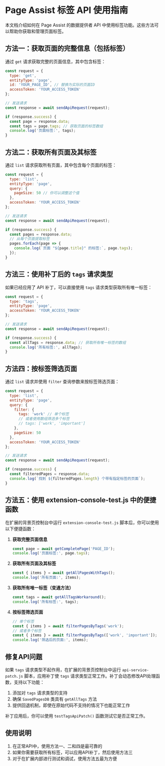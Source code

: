 # Page Assist 标签 API 使用指南

本文档介绍如何在 Page Assist 的数据提供者 API 中使用标签功能。这些方法可以帮助你获取和管理页面标签。

## 方法一：获取页面的完整信息（包括标签）

通过 `get` 请求获取完整的页面信息，其中包含标签：

```javascript
const request = {
  type: 'get',
  entityType: 'page',
  id: 'YOUR_PAGE_ID', // 替换为实际的页面ID
  accessToken: 'YOUR_ACCESS_TOKEN'
};

// 发送请求
const response = await sendApiRequest(request);

if (response.success) {
  const page = response.data;
  const tags = page.tags; // 获取页面的标签数组
  console.log('页面标签:', tags);
}
```

## 方法二：获取所有页面及其标签

通过 `list` 请求获取所有页面，其中包含每个页面的标签：

```javascript
const request = {
  type: 'list',
  entityType: 'page',
  query: {
    pageSize: 50 // 你可以调整这个值
  },
  accessToken: 'YOUR_ACCESS_TOKEN'
};

// 发送请求
const response = await sendApiRequest(request);

if (response.success) {
  const pages = response.data;
  // 从每个页面提取标签
  pages.forEach(page => {
    console.log(`页面 "${page.title}" 的标签:`, page.tags);
  });
}
```

## 方法三：使用补丁后的 `tags` 请求类型

如果已经应用了 API 补丁，可以直接使用 `tags` 请求类型获取所有唯一标签：

```javascript
const request = {
  type: 'tags',
  entityType: 'page',
  accessToken: 'YOUR_ACCESS_TOKEN'
};

// 发送请求
const response = await sendApiRequest(request);

if (response.success) {
  const allTags = response.data; // 获取所有唯一标签的数组
  console.log('所有标签:', allTags);
}
```

## 方法四：按标签筛选页面

通过 `list` 请求并使用 `filter` 查询参数来按标签筛选页面：

```javascript
const request = {
  type: 'list',
  entityType: 'page',
  query: {
    filter: {
      tags: 'work' // 单个标签
      // 或者使用数组筛选多个标签
      // tags: ['work', 'important']
    },
    pageSize: 50
  },
  accessToken: 'YOUR_ACCESS_TOKEN'
};

// 发送请求
const response = await sendApiRequest(request);

if (response.success) {
  const filteredPages = response.data;
  console.log(`找到 ${filteredPages.length} 个带有指定标签的页面`);
}
```

## 方法五：使用 extension-console-test.js 中的便捷函数

在扩展的背景页控制台中运行 `extension-console-test.js` 脚本后，你可以使用以下便捷函数：

1. **获取完整页面信息**
   ```javascript
   const page = await getCompletePage('PAGE_ID');
   console.log('页面标签:', page.tags);
   ```

2. **获取所有页面及其标签**
   ```javascript
   const { items } = await getAllPagesWithTags();
   console.log('所有页面:', items);
   ```

3. **获取所有唯一标签（变通方法）**
   ```javascript
   const tags = await getAllTagsWorkaround();
   console.log('所有标签:', tags);
   ```

4. **按标签筛选页面**
   ```javascript
   // 单个标签
   const { items } = await filterPagesByTags('work');
   // 或者多个标签
   const { items } = await filterPagesByTags(['work', 'important']);
   console.log('筛选后的页面:', items);
   ```

## 修复API问题

如果 `tags` 请求类型不起作用，在扩展的背景页控制台中运行 `api-service-patch.js` 脚本，应用补丁使 `tags` 请求类型正常工作。补丁会动态修改API处理函数，支持以下功能：

1. 添加对 `tags` 请求类型的支持
2. 确保 `SavedPagesDB` 类具有 `getAllTags` 方法
3. 提供回退机制，即使在原始代码不支持的情况下也能正常工作

补丁应用后，你可以使用 `testTagsApiPatch()` 函数测试它是否正常工作。

## 使用说明

1. 在正常API中，使用方法一、二和四是最可靠的
2. 如果你需要获取所有标签，可以应用API补丁，然后使用方法三
3. 对于在扩展内部进行测试和调试，使用方法五最为方便 